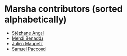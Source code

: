 Marsha contributors (sorted alphabetically)
============================================

* [Stéphane Angel](https://github.com/twidi)
* [Mehdi Benadda](https://github.com/mbenadda)
* [Julien Maupetit](https://github.com/jmaupetit)
* [Samuel Paccoud](https://github.com/sampaccoud)
